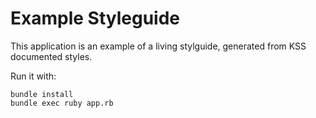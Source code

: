 # Example Styleguide

This application is an example of a living stylguide, generated from KSS documented styles.

Run it with:

    bundle install
    bundle exec ruby app.rb
